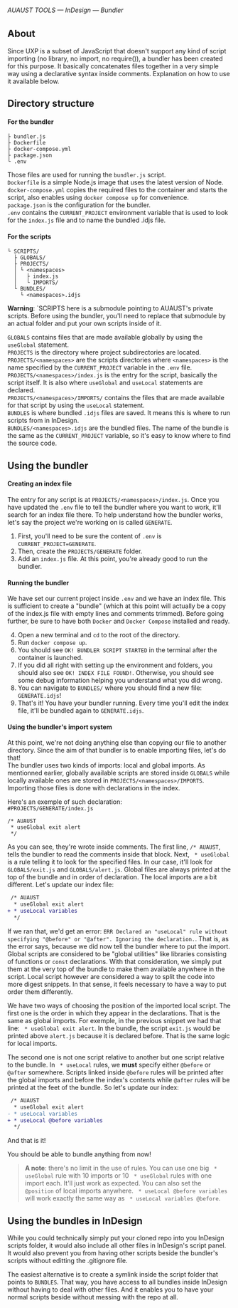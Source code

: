 ###### AUAUST TOOLS — InDesign — Bundler

## About

Since UXP is a subset of JavaScript that doesn't support any kind of script importing (no library, no import, no require()), a bundler has been created for this purpose.
It basically concatenates files together in a very simple way using a declarative syntax inside comments. Explanation on how to use it available below.

## Directory structure

#### For the bundler

```
├ bundler.js
├ Dockerfile
├ docker-compose.yml
├ package.json
└ .env
```

Those files are used for running the `bundler.js` script.  
`Dockerfile` is a simple Node.js image that uses the latest version of Node.  
`docker-compose.yml` copies the required files to the container and starts the script, also enables using `docker compose up` for convenience.  
`package.json` is the configuration for the bundler.  
`.env` contains the `CURRENT_PROJECT` environment variable that is used to look for the `index.js` file and to name the bundled .idjs file.

#### For the scripts

```
└ SCRIPTS/
  ├ GLOBALS/
  ├ PROJECTS/
  │ └ <namespaces>
  │   ├ index.js
  │   └ IMPORTS/
  └ BUNDLES/
    └ <namespaces>.idjs
```
**Warning**: `SCRIPTS here is a submodule pointing to AUAUST's private scripts. Before using the bundler, you'll need to replace that submodule by an actual folder and put your own scripts inside of it.

`GLOBALS` contains files that are made available globally by using the `useGlobal` statement.  
`PROJECTS` is the directory where project subdirectories are located.  
`PROJECTS/<namespaces>` are the scripts directories where `<namespaces>` is the name specified by the `CURRENT_PROJECT` variable in the `.env` file.  
`PROJECTS/<namespaces>/index.js` is the entry for the script, basically the script itself. It is also where `useGlobal` and `useLocal` statements are declared.  
`PROJECTS/<namespaces>/IMPORTS/` contains the files that are made available for that script by using the `useLocal` statement.  
`BUNDLES` is where bundled `.idjs` files are saved. It means this is where to run scripts from in InDesign.  
`BUNDLES/<namespaces>.idjs` are the bundled files. The name of the bundle is the same as the `CURRENT_PROJECT` variable, so it's easy to know where to find the source code.

## Using the bundler

#### Creating an index file

The entry for any script is at `PROJECTS/<namespaces>/index.js`. Once you have updated the `.env` file to tell the bundler where you want to work, it'll search for an index file there. To help understand how the bundler works, let's say the project we're working on is called `GENERATE`.

1. First, you'll need to be sure the content of `.env` is `CURRENT_PROJECT=GENERATE`.
2. Then, create the `PROJECTS/GENERATE` folder.
3. Add an `index.js` file. At this point, you're already good to run the bundler.

#### Running the bundler

We have set our current project inside `.env` and we have an index file. This is sufficient to create a "bundle" (which at this point will actually be a copy of the index.js file with empty lines and comments trimmed).
Before going further, be sure to have both `Docker` and `Docker Compose` installed and ready.

4. Open a new terminal and `cd` to the root of the directory.
5. Run `docker compose up`.
6. You should see `OK! BUNDLER SCRIPT STARTED` in the terminal after the container is launched.
7. If you did all right with setting up the environment and folders, you should also see `OK! INDEX FILE FOUND!`. Otherwise, you should see some debug information helping you understand what you did wrong.
8. You can navigate to `BUNDLES/` where you should find a new file: `GENERATE.idjs`!
9. That's it! You have your bundler running. Every time you'll edit the index file, it'll be bundled again to `GENERATE.idjs`.

#### Using the bundler's import system

At this point, we're not doing anything else than copying our file to another directory. Since the aim of that bundler is to enable importing files, let's do that!  
The bundler uses two kinds of imports: local and global imports. As mentionned earlier, globally available scripts are stored inside `GLOBALS` while locally available ones are stored in `PROJECTS/<namespaces>/IMPORTS`. Importing those files is done with declarations in the index.

Here's an exemple of such declaration:  
`#PROJECTS/GENERATE/index.js`

```
/* AUAUST
 * useGlobal exit alert
 */
```

As you can see, they're wrote inside comments. The first line, `/* AUAUST`, tells the bundler to read the comments inside that block.
Next, ` * useGlobal` is a rule telling it to look for the specified files. In our case, it'll look for `GLOBALS/exit.js` and `GLOBALS/alert.js`. Global files are always printed at the top of the bundle and in order of declaration. The local imports are a bit different. Let's update our index file:

```diff
 /* AUAUST
  * useGlobal exit alert
+ * useLocal variables
  */
```

If we ran that, we'd get an error: `ERR Declared an "useLocal" rule without specifying "@before" or "@after". Ignoring the declaration.`. That is, as the error says, because we did now tell the bundler where to put the import. Global scripts are considered to be "global utilities" like libraries consisting of functions or `const` declarations. With that consideration, we simply put them at the very top of the bundle to make them available anywhere in the script. Local script however are considered a way to split the code into more digest snippets. In that sense, it feels necessary to have a way to put order them differently.

We have two ways of choosing the position of the imported local script. The first one is the order in which they appear in the declarations. That is the same as global imports. For exemple, in the previous snippet we had that line: ` * useGlobal exit alert`. In the bundle, the script `exit.js` would be printed above `alert.js` because it is declared before. That is the same logic for local imports.

The second one is not one script relative to another but one script relative to the bundle. In ` * useLocal` rules, we **must** specify either `@before` or `@after` somewhere. Scripts linked inside `@before` rules will be printed after the global imports and before the index's contents while `@after` rules will be printed at the feet of the bundle. So let's update our index:

```diff
 /* AUAUST
  * useGlobal exit alert
- * useLocal variables
+ * useLocal @before variables
  */
```

And that is it!

You should be able to bundle anything from now!

> **A note**: there's no limit in the use of rules. You can use one big ` * useGlobal` rule with 10 imports or 10 ` * useGlobal` rules with one import each. It'll just work as expected. You can also set the `@position` of local imports anywhere. ` * useLocal @before variables` will work exactly the same way as ` * useLocal variables @before`.

## Using the bundles in InDesign

While you could technically simply put your cloned repo into you InDesign scripts folder, it would also include all other files in InDesign's script panel. It would also prevent you from having other scripts beside the bundler's scripts without editting the .gitignore file.

The easiest alternative is to create a symlink inside the script folder that points to `BUNDLES`. That way, you have access to all bundles inside InDesign without having to deal with other files. And it enables you to have your normal scripts beside without messing with the repo at all.
